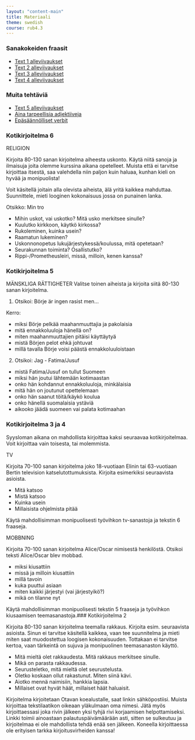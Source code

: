 ```yaml
---
layout: "content-main"
title: Materiaali
theme: swedish
course: rub4.3
---
```


### Sanakokeiden fraasit
- [Text 1 alleviivaukset](/media/rub4/text1_oikeat.pdf)
- [Text 2 alleviivaukset](/media/rub4/text2_oikeat.pdf)
- [Text 3 alleviivaukset](/media/rub4/text_3_alleviivaukset.pdf)
- [Text 4 alleviivaukset](/media/rub4/text4_alleviivaukset.pdf)


### Muita tehtäviä

- [Text 5 alleviivaukset](/media/rub4/text5_alleviivaukset.pdf)
- [Aina tarpeellisia adjektiiveja](/media/rub4/adjektiivit_oikeat.pdf)
- [Epäsäännölliset verbit](/media/rub4/verbit_oikeat.pdf)

### Kotikirjoitelma 6

RELIGION

Kirjoita 80-130 sanan kirjoitelma aiheesta uskonto. Käytä niitä sanoja ja ilmaisuja joita olemme kurssina aikana opetelleet. Muista että ei tarvitse kirjoittaa itsestä, saa valehdella niin paljon kuin haluaa, kunhan kieli on hyvää ja monipuolista!

Voit käsitellä joitain alla olevista aiheista, älä yritä kaikkea mahduttaa. Suunnittele, mieti looginen kokonaisuus jossa on punainen lanka.

Otsikko: Min tro

* Mihin uskot, vai uskotko? Mitä usko merkitsee sinulle?
* Kuulutko kirkkoon, käytkö kirkossa?
* Rukoleminen, kuinka usein?
* Raamatun lukeminen?
* Uskonnonopetus lukujärjestykessä/koulussa, mitä opetetaan?
* Seurakunnan toiminta? Osallistutko?
* Rippi-/Prometheusleiri, missä, milloin, kenen kanssa?

### Kotikirjoitelma 5

MÄNSKLIGA RÄTTIGHETER
Valitse toinen aiheista ja kirjoita siitä 80-130 sanan kirjoitelma.

1. Otsikoi: Börje är ingen rasist men...

Kerro:

* miksi Börje pelkää maahanmuuttajia ja pakolaisia
* mitä ennakkoluuloja hänellä on?
* miten maahanmuuttajien pitäisi käyttäytyä
* mistä Börjen pelot ehkä johtuvat
* millä tavalla Börje voisi päästä ennakkoluuloistaan

2. Otsikoi: Jag - Fatima/Jusuf

* mistä Fatima/Jusuf on tullut Suomeen
* miksi hän joutui lähtemään kotimaastan
* onko hän kohdannut ennakkoluuloja, minkälaisia
* mitä hän on joutunut opettelemaan
* onko hän saanut töitä/käykö koulua
* onko hänellä suomalaisia ystäviä
* aikooko jäädä suomeen vai palata kotimaahan

### Kotikirjoitelma 3 ja 4

Syysloman aikana on mahdollista kirjoittaa kaksi seuraavaa kotikirjoitelmaa. Voit kirjoittaa vain  toisesta, tai molemmista.

TV

Kirjoita 70-100 sanan kirjoitelma joko 18-vuotiaan Elinin tai 63-vuotiaan Bertin television katselutottumuksista. Kirjoita esimerkiksi seuraavista asioista.

* Mitä katsoo
* Mistä katsoo
* Kuinka usein
* Millaisista ohjelmista pitää 

Käytä mahdollisimman monipuolisesti työvihkon tv-sanastoja ja tekstin 6 fraaseja.

MOBBNING

Kirjoita 70-100 sanan kirjoitelma Alice/Oscar nimisestä henkilöstä. Otsikoi teksti Alice/Oscar blev mobbad. 

* miksi kiusattiin
* missä ja milloin kiusattiin
* millä tavoin
* kuka puuttui asiaan
* miten kaikki järjestyi (vai järjestyikö?)
* mikä on tilanne nyt

Käytä mahdollisimman monipuolisesti tekstin 5 fraaseja ja työvihkon kiusaamisen teemasanastoja.### Kotikirjoitelma 2

Kirjoita 80-130 sanan kirjoitelma teemalla rakkaus. Kirjoita esim. seuraavista asioista. Sinun ei tarvitse käsitellä kaikkea, vaan tee suunnitelma ja mieti miten saat muodostettua loogisen kokonaisuuden. Tottakaan ei tarvitse kertoa, vaan tärkeintä on sujuva ja monipuolinen teemasanaston käyttö.

* Mitä mieltä olet rakkaudesta. Mitä rakkaus merkitsee sinulle.
* Mikä on parasta rakkaudessa.
* Seurusteletko, mitä mieltä olet seurustelusta.
* Oletko koskaan ollut rakastunut. Miten siinä kävi.
* Aiotko mennä naimisiin, hankkia lapsia.
* Millaiset ovat hyvät häät, millaiset häät haluaisit.

Kirjoitelma kirjoitetaan Otavan koealustalle, saat linkin sähköpostiisi. Muista kirjoittaa tekstilaatikon oikeaan yläkulmaan oma nimesi. Jätä myös kirjoittaessasi joka rivin jälkeen yksi tyhjä rivi korjaamisen helpottamiseksi. Linkki toimii ainoastaan palautuspäivämäärään asti, sitten se sulkeutuu ja kirjoitelmaa ei ole mahdollista tehdä enää sen jälkeen. Koneella kirjoittaessa ole erityisen tarkka kirjoitusvirheiden kanssa!
